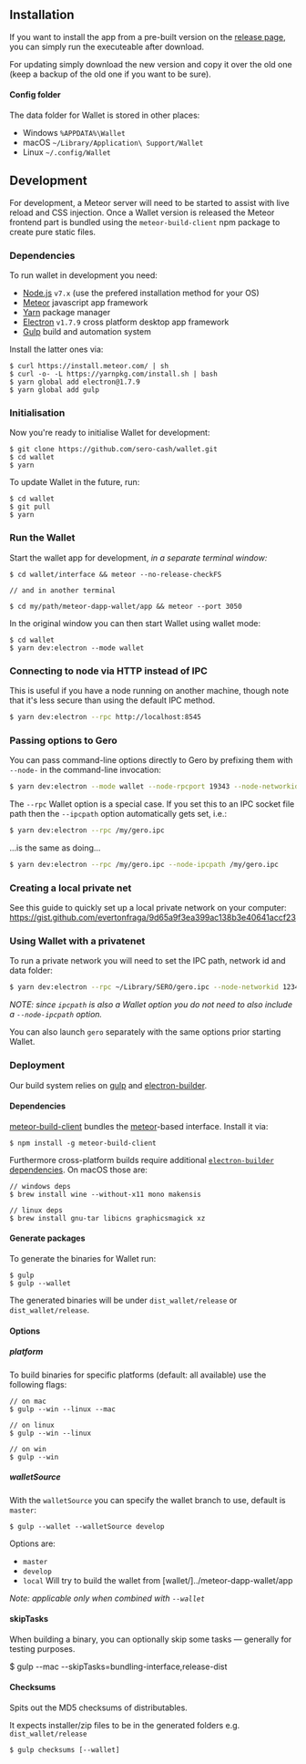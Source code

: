 ## Installation

If you want to install the app from a pre-built version on the [release page](https://github.com/sero-cash/wallet/releases),
you can simply run the executeable after download.

For updating simply download the new version and copy it over the old one (keep a backup of the old one if you want to be sure).

#### Config folder
The data folder for Wallet is stored in other places:

- Windows `%APPDATA%\Wallet`
- macOS `~/Library/Application\ Support/Wallet`
- Linux `~/.config/Wallet`


## Development

For development, a Meteor server will need to be started to assist with live reload and CSS injection.
Once a Wallet version is released the Meteor frontend part is bundled using the `meteor-build-client` npm package to create pure static files.

### Dependencies

To run wallet in development you need:

- [Node.js](https://nodejs.org) `v7.x` (use the prefered installation method for your OS)
- [Meteor](https://www.meteor.com/install) javascript app framework
- [Yarn](https://yarnpkg.com/) package manager
- [Electron](http://electron.atom.io/) `v1.7.9` cross platform desktop app framework
- [Gulp](http://gulpjs.com/) build and automation system

Install the latter ones via:

    $ curl https://install.meteor.com/ | sh
    $ curl -o- -L https://yarnpkg.com/install.sh | bash
    $ yarn global add electron@1.7.9
    $ yarn global add gulp

### Initialisation

Now you're ready to initialise Wallet for development:

    $ git clone https://github.com/sero-cash/wallet.git
    $ cd wallet
    $ yarn

To update Wallet in the future, run:

    $ cd wallet
    $ git pull
    $ yarn

### Run the Wallet

Start the wallet app for development, *in a separate terminal window:*

    $ cd wallet/interface && meteor --no-release-checkFS

    // and in another terminal

    $ cd my/path/meteor-dapp-wallet/app && meteor --port 3050

In the original window you can then start Wallet using wallet mode:

    $ cd wallet
    $ yarn dev:electron --mode wallet


### Connecting to node via HTTP instead of IPC

This is useful if you have a node running on another machine, though note that
it's less secure than using the default IPC method.

```bash
$ yarn dev:electron --rpc http://localhost:8545
```


### Passing options to Gero

You can pass command-line options directly to Gero by prefixing them with `--node-` in
the command-line invocation:

```bash
$ yarn dev:electron --mode wallet --node-rpcport 19343 --node-networkid 2
```

The `--rpc` Wallet option is a special case. If you set this to an IPC socket file
path then the `--ipcpath` option automatically gets set, i.e.:

```bash
$ yarn dev:electron --rpc /my/gero.ipc
```

...is the same as doing...


```bash
$ yarn dev:electron --rpc /my/gero.ipc --node-ipcpath /my/gero.ipc
```

### Creating a local private net

See this guide to quickly set up a local private network on your computer:
https://gist.github.com/evertonfraga/9d65a9f3ea399ac138b3e40641accf23


### Using Wallet with a privatenet

To run a private network you will need to set the IPC path, network id and data
folder:

```bash
$ yarn dev:electron --rpc ~/Library/SERO/gero.ipc --node-networkid 1234 --node-datadir ~/Library/SERO/privatenet
```

_NOTE: since `ipcpath` is also a Wallet option you do not need to also include a
`--node-ipcpath` option._

You can also launch `gero` separately with the same options prior starting
Wallet.


### Deployment

Our build system relies on [gulp](http://gulpjs.com/) and [electron-builder](https://github.com/electron-userland/electron-builder/).

#### Dependencies

[meteor-build-client](https://github.com/frozeman/meteor-build-client) bundles the [meteor](https://www.meteor.com/)-based interface. Install it via:

    $ npm install -g meteor-build-client

Furthermore cross-platform builds require additional [`electron-builder` dependencies](https://github.com/electron-userland/electron-builder/wiki/Multi-Platform-Build#linux). On macOS those are:

    // windows deps
    $ brew install wine --without-x11 mono makensis

    // linux deps
    $ brew install gnu-tar libicns graphicsmagick xz

#### Generate packages

To generate the binaries for Wallet run:

    $ gulp
    $ gulp --wallet

The generated binaries will be under `dist_wallet/release` or `dist_wallet/release`.


#### Options

##### platform

To build binaries for specific platforms (default: all available) use the following flags:

    // on mac
    $ gulp --win --linux --mac

    // on linux
    $ gulp --win --linux

    // on win
    $ gulp --win

##### walletSource

With the `walletSource` you can specify the wallet branch to use, default is `master`:

    $ gulp --wallet --walletSource develop


Options are:

- `master`
- `develop`
- `local` Will try to build the wallet from [wallet/]../meteor-dapp-wallet/app

*Note: applicable only when combined with `--wallet`*

#### skipTasks

When building a binary, you can optionally skip some tasks — generally for testing purposes.

  $ gulp --mac --skipTasks=bundling-interface,release-dist

#### Checksums

Spits out the MD5 checksums of distributables.

It expects installer/zip files to be in the generated folders e.g. `dist_wallet/release`

    $ gulp checksums [--wallet]

